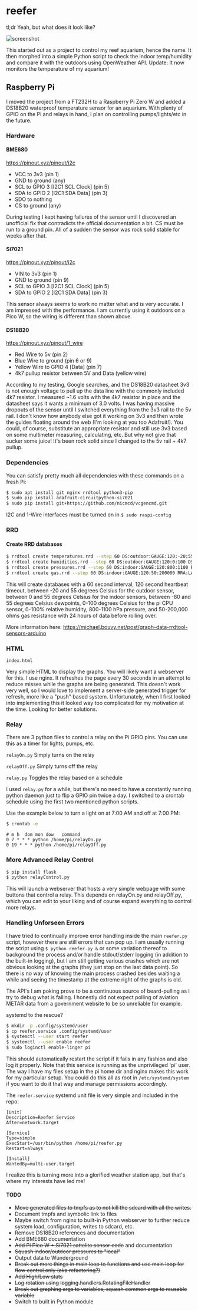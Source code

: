 # reefer

tl;dr Yeah, but what does it look like?

![screenshot](screenshot.png)

This started out as a project to control my reef aquarium, hence the name. It then morphed into a simple Python script to check the indoor temp/humidity and compare it with the outdoors using OpenWeather API. Update: It now monitors the temperature of my aquarium!

## Raspberry Pi

I moved the project from a FT232H to a Raspberry Pi Zero W and added a DS18B20 waterproof temperature sensor for an aquarium. With plenty of GPIO on the Pi and relays in hand, I plan on controlling pumps/lights/etc in the future.

### Hardware

#### BME680

https://pinout.xyz/pinout/i2c

- VCC to 3v3 (pin 1)
- GND to ground (any)
- SCL to GPIO 3 [I2C1 SCL Clock] (pin 5)
- SDA to GPIO 2 [I2C1 SDA Data] (pin 3)
- SDO to nothing
- CS to ground (any)

During testing I kept having failures of the sensor until I discovered an unofficial fix that contradicts the official documentation a bit. CS must be run to a ground pin. All of a sudden the sensor was rock solid stable for weeks after that.

#### Si7021

https://pinout.xyz/pinout/i2c

- VIN to 3v3 (pin 1)
- GND to ground (pin 9)
- SCL to GPIO 3 [I2C1 SCL Clock] (pin 5)
- SDA to GPIO 2 [I2C1 SDA Data] (pin 3)

This sensor always seems to work no matter what and is very accurate. I am impressed with the performance. I am currently using it outdoors on a Pico W, so the wiring is different than shown above.

#### DS18B20

https://pinout.xyz/pinout/1_wire

- Red Wire to 5v (pin 2)
- Blue Wire to ground (pin 6 or 9)
- Yellow Wire to GPIO 4 [Data] (pin 7)
- 4k7 pullup resistor between 5V and Data (yellow wire)

According to my testing, Google searches, and the DS18B20 datasheet 3v3 is not enough voltage to pull up the data line with the commonly included 4k7 resistor. I measured ~1.6 volts with the 4k7 resistor in place and the datasheet says it wants a minimum of 3.0 volts. I was having massive dropouts of the sensor until I switched everything from the 3v3 rail to the 5v rail. I don't know how anybody else got it working on 3v3 and then wrote the guides floating around the web (I'm looking at you too Adafruit!). You could, of course, substitute an appropriate resistor and still use 3v3 based on some multimeter measuring, calculating, etc. But why not give that sucker some juice! It's been rock solid since I changed to the 5v rail + 4k7 pullup.

### Dependencies

You can satisfy pretty much all dependencies with these commands on a fresh Pi:
```bash
$ sudo apt install git nginx rrdtool python3-pip
$ sudo pip install adafruit-circuitpython-si7021
$ sudo pip install git+https://github.com/nicmcd/vcgencmd.git
```

I2C and 1-Wire interfaces must be turned on in ```$ sudo raspi-config```

### RRD

#### Create RRD databases

```bash
$ rrdtool create temperatures.rrd --step 60 DS:outdoor:GAUGE:120:-20:55 DS:indoor:GAUGE:120:0:55 DS:tank:GAUGE:120:0:55 DS:pi:GAUGE:120:0:100 DS:picow:GAUGE:120:0:100 RRA:LAST:0.5:1:1440 DS:outdoor_dew:GAUGE:120:-80:55 DS:indoor_dew:GAUGE:120:-80:55
$ rrdtool create humidities.rrd --step 60 DS:outdoor:GAUGE:120:0:100 DS:indoor:GAUGE:120:0:100 RRA:LAST:0.5:1:1440
$ rrdtool create pressures.rrd --step 60 DS:indoor:GAUGE:120:800:1100 RRA:LAST:0.5:1:1440
$ rrdtool create gas.rrd --step 60 DS:indoor:GAUGE:120:50:200000 RRA:LAST:0.5:1:1440
```

This will create databases with a 60 second interval, 120 second heartbeat timeout, between -20 and 55 degrees Celsius for the outdoor sensor, between 0 and 55 degrees Celsius for the indoor sensors, between -80 and 55 degrees Celsius dewpoints, 0-100 degrees Celsius for the pi CPU sensor, 0-100% relative humidity, 800-1100 hPa pressure, and 50-200,000 ohms gas resistance with 24 hours of data before rolling over.

More information here: https://michael.bouvy.net/post/graph-data-rrdtool-sensors-arduino

### HTML

```index.html```

Very simple HTML to display the graphs. You will likely want a webserver for this. I use nginx. It refreshes the page every 30 seconds in an attempt to reduce misses while the graphs are being generated. This doesn't work very well, so I would love to implement a server-side generated trigger for refresh, more like a "push" based system. Unfortunately, when I first looked into implementing this it looked way too complicated for my motivation at the time. Looking for better solutions.

### Relay

There are 3 python files to control a relay on the Pi GPIO pins. You can use this as a timer for lights, pumps, etc.

```relayOn.py``` Simply turns on the relay

```relayOff.py``` Simply turns off the relay

```relay.py``` Toggles the relay based on a schedule

I used ```relay.py``` for a while, but there's no need to have a constantly running python daemon just to flip a GPIO pin twice a day. I switched to a crontab schedule using the first two mentioned python scripts.

Use the example below to turn a light on at 7:00 AM and off at 7:00 PM:

```bash
$ crontab -e
```

```
# m h  dom mon dow   command
0 7 * * * python /home/pi/relayOn.py
0 19 * * * python /home/pi/relayOff.py
```

### More Advanced Relay Control

```bash
$ pip install flask
$ python relayControl.py
```

This will launch a webserver that hosts a very simple webpage with some buttons that control a relay. This depends on relayOn.py and relayOff.py, which you can edit to your liking and of course expand everything to control more relays.

### Handling Unforseen Errors

I have tried to continually improve error handling inside the main ```reefer.py``` script, however there are still errors that can pop up. I am usually running the script using ```$ python reefer.py &``` or some variation thereof to background the process and/or handle stdout/stderr logging (in addition to the built-in logging), but I am still getting various crashes which are not obvious looking at the graphs (they just stop on the last data point). So there is no way of knowing the main process crashed besides waiting a while and seeing the timestamp at the extreme right of the graphs is old.

The API's I am poking prove to be a continuous source of beard-pulling as I try to debug what is failing. I honestly did not expect polling of aviation METAR data from a government website to be so unreliable for example.

systemd to the rescue?

```bash
$ mkdir -p .config/systemd/user
$ cp reefer.service .config/systemd/user
$ systemctl --user start reefer
$ systemctl --user enable reefer
$ sudo loginctl enable-linger pi
```

This should automatically restart the script if it fails in any fashion and also log it properly. Note that this service is running as the unprivileged 'pi' user. The way I have my files setup in the pi home dir and nginx makes this work for my particular setup. You could do this all as root in ```/etc/systemd/system``` if you want to do it that way and manage permissions accordingly.

The ```reefer.service``` systemd unit file is very simple and included in the repo:

```
[Unit]
Description=Reefer Service
After=network.target

[Service]
Type=simple
ExecStart=/usr/bin/python /home/pi/reefer.py
Restart=always

[Install]
WantedBy=multi-user.target
```

I realize this is turning more into a glorified weather station app, but that's where my interests have led me!

#### TODO

- ~~Move generated files to tmpfs as to not kill the sdcard with all the writes.~~
- Document tmpfs and symbolic link to files
- Maybe switch from nginx to built-in Python webserver to further reduce system load, configuration, writes to sdcard, etc.
- Remove DS18B20 references and documentation
- Add BME680 documentation
- ~~Add Pi Pico W + Si7021 sattelite sensor code~~ and documentation
- ~~Squash indoor/outdoor pressures to "local"~~
- Output data to Wunderground
- ~~Break out more things in main loop to functions and use main loop for flow control only (aka refactoring?)~~
- ~~Add High/Low stats~~
- ~~Log rotation using logging.handlers.RotatingFileHandler~~
- ~~Break out graphing args to variables, squash common args to reusable variable~~
- Switch to built in Python module
